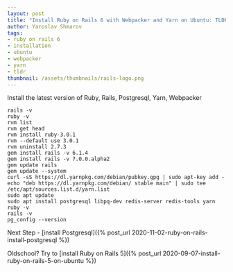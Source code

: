 ```yaml
---
layout: post
title: "Install Ruby on Rails 6 with Webpacker and Yarn on Ubuntu: TLDR"
author: Yaroslav Shmarov
tags: 
- ruby on rails 6
- installation
- ubuntu
- webpacker
- yarn
- tldr
thumbnail: /assets/thumbnails/rails-logo.png
---
```


Install the latest version of Ruby, Rails, Postgresql, Yarn, Webpacker

```
rails -v
ruby -v
rvm list
rvm get head
rvm install ruby-3.0.1
rvm --default use 3.0.1
rvm uninstall 2.7.3
gem install rails -v 6.1.4
gem install rails -v 7.0.0.alpha2 
gem update rails
gem update --system
curl -sS https://dl.yarnpkg.com/debian/pubkey.gpg | sudo apt-key add -
echo "deb https://dl.yarnpkg.com/debian/ stable main" | sudo tee /etc/apt/sources.list.d/yarn.list
sudo apt update
sudo apt install postgresql libpq-dev redis-server redis-tools yarn
ruby -v
rails -v
pg_config --version
```

Next Step - 
[install Postgresql]({% post_url 2020-11-02-ruby-on-rails-install-postgresql %})

Oldschool? Try to [install Ruby on Rails 5]({% post_url 2020-09-07-install-ruby-on-rails-5-on-ubuntu %})

